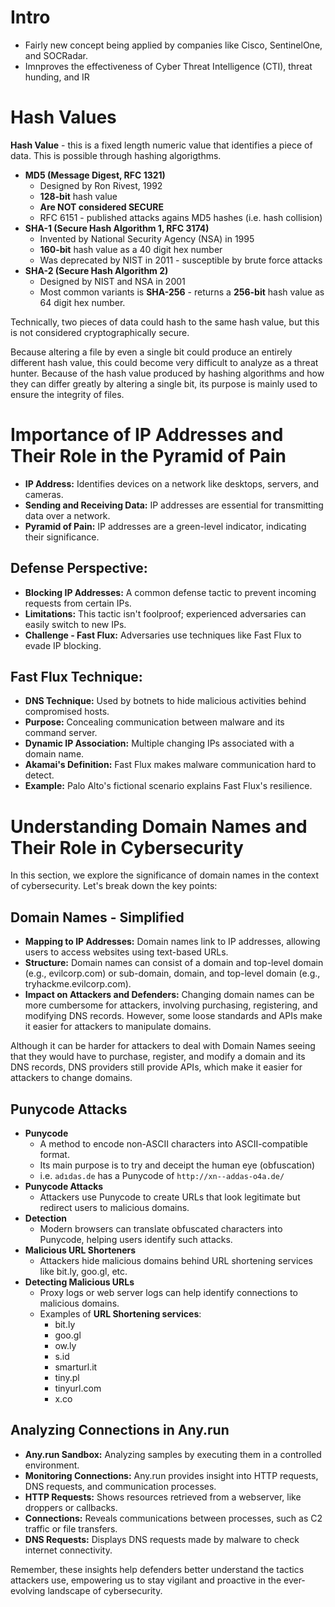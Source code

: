 # Intro

- Fairly new concept being applied by companies like Cisco, SentinelOne, and SOCRadar.
- Imnproves the effectiveness of Cyber Threat Intelligence (CTI), threat hunding, and IR

# Hash Values

**Hash Value** - this is a fixed length numeric value that identifies a piece of data. This is possible through hashing algorigthms. 

- **MD5 (Message Digest, RFC 1321)**
  - Designed by Ron Rivest, 1992
  - **128-bit** hash value
  - **Are NOT considered SECURE**
  - RFC 6151 - published attacks agains MD5 hashes (i.e. hash collision)
- **SHA-1 (Secure Hash Algorithm 1, RFC 3174)**
  - Invented by National Security Agency (NSA) in 1995
  - **160-bit** hash value as a 40 digit hex number
  - Was deprecated by NIST in 2011 - susceptible by brute force attacks
- **SHA-2 (Secure Hash Algorithm 2)**
  - Designed by NIST and NSA in 2001
  - Most common variants is **SHA-256** - returns a **256-bit** hash value as 64 digit hex number. 

Technically, two pieces of data could hash to the same hash value, but this is not considered cryptographically secure.  

Because altering a file by even a single bit could produce an entirely different hash value, this could become very difficult to analyze as a threat hunter.  Because of the hash value produced by hashing algorithms and how they can differ greatly by altering a single bit, its purpose is mainly used to ensure the integrity of files. 

# Importance of IP Addresses and Their Role in the Pyramid of Pain

- **IP Address:** Identifies devices on a network like desktops, servers, and cameras.
- **Sending and Receiving Data:** IP addresses are essential for transmitting data over a network.
- **Pyramid of Pain:** IP addresses are a green-level indicator, indicating their significance.

## Defense Perspective:

- **Blocking IP Addresses:** A common defense tactic to prevent incoming requests from certain IPs.
- **Limitations:** This tactic isn't foolproof; experienced adversaries can easily switch to new IPs.
- **Challenge - Fast Flux:** Adversaries use techniques like Fast Flux to evade IP blocking.

## Fast Flux Technique:

- **DNS Technique:** Used by botnets to hide malicious activities behind compromised hosts.
- **Purpose:** Concealing communication between malware and its command server.
- **Dynamic IP Association:** Multiple changing IPs associated with a domain name.
- **Akamai's Definition:** Fast Flux makes malware communication hard to detect.
- **Example:** Palo Alto's fictional scenario explains Fast Flux's resilience.


# Understanding Domain Names and Their Role in Cybersecurity

In this section, we explore the significance of domain names in the context of cybersecurity. Let's break down the key points:

## Domain Names - Simplified

- **Mapping to IP Addresses:** Domain names link to IP addresses, allowing users to access websites using text-based URLs. 
- **Structure:** Domain names can consist of a domain and top-level domain (e.g., evilcorp.com) or sub-domain, domain, and top-level domain (e.g., tryhackme.evilcorp.com).
- **Impact on Attackers and Defenders:** Changing domain names can be more cumbersome for attackers, involving purchasing, registering, and modifying DNS records. However, some loose standards and APIs make it easier for attackers to manipulate domains.

Although it can be harder for attackers to deal with Domain Names seeing that they would have to purchase, register, and modify a domain and its DNS records, DNS providers still provide APIs, which make it easier for attackers to change domains. 

## Punycode Attacks

- **Punycode** 
  - A method to encode non-ASCII characters into ASCII-compatible format.  
  - Its main purpose is to try and deceipt the human eye (obfuscation)
  - i.e. `adıdas.de` has a Punycode of `http://xn--addas-o4a.de/`
- **Punycode Attacks**
  - Attackers use Punycode to create URLs that look legitimate but redirect users to malicious domains.
- **Detection**
  - Modern browsers can translate obfuscated characters into Punycode, helping users identify such attacks.
- **Malicious URL Shorteners**
  - Attackers hide malicious domains behind URL shortening services like bit.ly, goo.gl, etc.
- **Detecting Malicious URLs**
  - Proxy logs or web server logs can help identify connections to malicious domains.
  - Examples of **URL Shortening services**:
    - bit.ly
    - goo.gl
    - ow.ly
    - s.id
    - smarturl.it
    - tiny.pl
    - tinyurl.com
    - x.co

## Analyzing Connections in Any.run

- **Any.run Sandbox:** Analyzing samples by executing them in a controlled environment.
- **Monitoring Connections:** Any.run provides insight into HTTP requests, DNS requests, and communication processes.
- **HTTP Requests:** Shows resources retrieved from a webserver, like droppers or callbacks.
- **Connections:** Reveals communications between processes, such as C2 traffic or file transfers.
- **DNS Requests:** Displays DNS requests made by malware to check internet connectivity.

Remember, these insights help defenders better understand the tactics attackers use, empowering us to stay vigilant and proactive in the ever-evolving landscape of cybersecurity.
